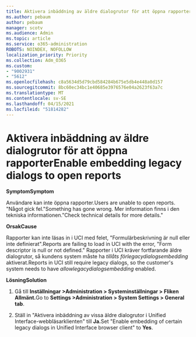 ```yaml
---
title: Aktivera inbäddning av äldre dialogrutor för att öppna rapporter
ms.author: pebaum
author: pebaum
manager: scotv
ms.audience: Admin
ms.topic: article
ms.service: o365-administration
ROBOTS: NOINDEX, NOFOLLOW
localization_priority: Priority
ms.collection: Adm_O365
ms.custom:
- "9002931"
- "5612"
ms.openlocfilehash: c8a5634d5d79cbd584284b675e5db4e448a0d157
ms.sourcegitcommit: 8bc60ec34bc1e40685e3976576e04a2623f63a7c
ms.translationtype: MT
ms.contentlocale: sv-SE
ms.lasthandoff: 04/15/2021
ms.locfileid: "51814282"
---
```

# <a name="enable-embedding-legacy-dialogs-to-open-reports"></a><span data-ttu-id="c80c5-102">Aktivera inbäddning av äldre dialogrutor för att öppna rapporter</span><span class="sxs-lookup"><span data-stu-id="c80c5-102">Enable embedding legacy dialogs to open reports</span></span>

<span data-ttu-id="c80c5-103">**Symptom**</span><span class="sxs-lookup"><span data-stu-id="c80c5-103">**Symptom**</span></span>

<span data-ttu-id="c80c5-104">Användare kan inte öppna rapporter.</span><span class="sxs-lookup"><span data-stu-id="c80c5-104">Users are unable to open reports.</span></span> <span data-ttu-id="c80c5-105">"Något gick fel.</span><span class="sxs-lookup"><span data-stu-id="c80c5-105">"Something has gone wrong.</span></span> <span data-ttu-id="c80c5-106">Mer information finns i den tekniska informationen."</span><span class="sxs-lookup"><span data-stu-id="c80c5-106">Check technical details for more details."</span></span>

<span data-ttu-id="c80c5-107">**Orsak**</span><span class="sxs-lookup"><span data-stu-id="c80c5-107">**Cause**</span></span>

<span data-ttu-id="c80c5-108">Rapporter kan inte läsas in i UCI med felet, "Formulärbeskrivning är null eller inte definierat".</span><span class="sxs-lookup"><span data-stu-id="c80c5-108">Reports are failing to load in UCI with the error, "Form descriptor is null or not defined."</span></span> <span data-ttu-id="c80c5-109">Rapporter i UCI kräver fortfarande äldre dialogrutor, så kundens system måste ha *tillåts förlegacydialogsembedding* aktiverat.</span><span class="sxs-lookup"><span data-stu-id="c80c5-109">Reports in UCI still require legacy dialogs, so the customer's system needs to have *allowlegacydialogsembedding* enabled.</span></span>

<span data-ttu-id="c80c5-110">**Lösning**</span><span class="sxs-lookup"><span data-stu-id="c80c5-110">**Solution**</span></span>

1. <span data-ttu-id="c80c5-111">Gå till **Inställningar >Administration > Systeminställningar > Fliken Allmänt.**</span><span class="sxs-lookup"><span data-stu-id="c80c5-111">Go to **Settings >Administration > System Settings > General tab**.</span></span>

2. <span data-ttu-id="c80c5-112">Ställ in "Aktivera inbäddning av vissa äldre dialogrutor i Unified Interface-webbläsarklienten" till **Ja.**</span><span class="sxs-lookup"><span data-stu-id="c80c5-112">Set "Enable embedding of certain legacy dialogs in Unified Interface browser client" to **Yes**.</span></span>
